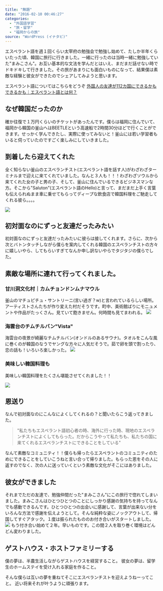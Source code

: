 ```yaml
---
title: "無題"
date: "2016-02-10 00:46:27"
categories:
  - "外国語学習"
  - "旅・留学"
  - "福岡からの旅"
source: "WordPress (イナタビ)"
---
```


エスペラント語を週１回くらい太宰府の勉強会で勉強し始めて、たしか半年くらいたった頃、韓国に旅行に行きました。一緒に行ったのは当時一緒に勉強していた"まみこさん"。お互い基本的な文法を学んだとはいえ、まだまだ話せない時でドキドキして行きました。その旅があまりにも面白いものになって、結果僕は素敵な経験と彼女ができたのでシェアしてみようと思います。

エスペラント語についてはこちらをどうぞ
[外国人の友達が112カ国にできるかもできるかも｜エスペラント語とは何？](https://masayamuko.com/esperanto/)

## なぜ韓国だったのか

確か往復で１万円くらいのチケットがあったんです。僕らは福岡に住んでいて、福岡から韓国の釜山へはBEETLEという高速船で2時間30分ほどで行くことができます。せっかく学んできたし、実際に使ってみないと！釜山には若い学習者もいると伺っていたのですごく楽しみにしていきました。

## 到着したら迎えてくれた

全く知らない釜山のエスペランチスト(エスペラント語を話す人)がわざわざターミナルまで迎えに来てくれていました。なんと３人も！！！わざわざソウルから来てくれた女の子と男の子、そして、釜山に住んでいるできるビジネスマンな方。そこから"Saluton"(エスペラント語のHello)と言って、まだまだ上手く言葉も伝えられぬまま車に乗せてもらってディープな飲食店で韓国料理をご馳走してくれる彼ら。。。。

![](https://masayamuko.com/wp/wp-content/uploads/2016/02/12227108_1068149686550145_6582756290936296899_n.jpg)

## 初対面なのにずっと友達だったみたい

初対面なのにずっと友達だったみたいに彼らは接してくれます。さらに、次から次とバトンタッチしながら僕らを案内してくれる韓国のエスペランチストの方々に嬉しいやら、してもらいすぎてなんか申し訳ないやらでタジタジの僕らでした。

## 素敵な場所に連れて行ってくれました。

### 甘川洞文化村｜カムチョンドンムナマウル

釜山のマチュピチュ・サントリーニ(言い過ぎ？w)と言われているらしい場所。アーティストさんたちが作り変えた村だそうです。町中、美術館ばりにモニュメントや作品がたっくさん。見ていて飽きません。何時間も見てまわれる。
![](https://masayamuko.com/wp/wp-content/uploads/2016/02/1782504_583911051690223_163184376_o-1024x768.jpg)

### 海雲台のチムチルバン"Vista"
海雲台の夜景が綺麗なチムチルバン(オンドルのあるサウナ)。タオルをこんな風に巻くのが韓国のなうでヤングな方々に人気だそうで。茹で卵を頭で割ったり、恋の話も！いろいろ楽しかった。
![](https://masayamuko.com/wp/wp-content/uploads/2016/02/71460_583876075027054_1660603497_n.jpg)

### 美味しい韓国料理も
美味しい韓国料理をたくさん堪能させてくれました！！

![](https://masayamuko.com/wp/wp-content/uploads/2016/02/1782553_583867281694600_798451903_o-1024x768.jpg)

## 恩送り

なんで初対面なのにこんなによくしてくれるの？と聞いたらこう返ってきました。

> "私たちもエスペラント語初心者の時、海外に行った時、現地のエスペランチストによくしてもらった。だからこうやって私たちも、私たちの国に来てくれるエスペランチストにできることをしている"

なんて素敵なコミュニティ！！僕らも帰ったらエスペラントのコミュニティのためにできることをしていこうねと言い合って帰りました。もらった恩をその人に返すのでなく、次の人に送っていくという素敵な文化がそこにはありました。

## 彼女ができました

それまでただの友達で、勉強仲間だった"まみこさん"にこの旅行で惚れてしまいました。まみこさんはひとつひとつのことにしっかり感謝の気持ちを持ってなんでも感動できるんです。ひとつひとつの出会いに感謝して、言葉が出来ない分をいろんな方法で感謝を伝えようとして。そんな純粋な姿にノックアウトして、帰国してすぐアタック。１度は振られたもののお付き合いがスタートしました。
![](https://masayamuko.com/wp/wp-content/uploads/2016/02/12697376_945874892160502_2254642130281641399_o-1024x768.jpg)
もう付き合い始めて２年。早いものです。この間２人を取り巻く環境はどんどん変わりました。

## ゲストハウス・ホストファミリーする

僕の夢は、半農生活しながらゲストハウスを経営すること。
彼女の夢は、留学生のホームステイを受け入れる家庭を作ること。

そんな僕らは互いの夢を重ねてそこにエスペランチストを迎えようねーってこと。
近い将来それが叶うように頑張ります。
